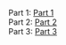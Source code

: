 Part 1: [Part 1](Part1/Part1.md) \
Part 2: [Part 2](Part2/Part2.md)\
Part 3: [Part 3](Part3/Part3.md)